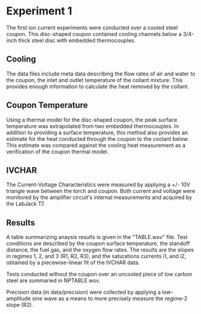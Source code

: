 # Experiment 1

The first ion current experiments were conducted over a cooled steel coupon.  This disc-shaped coupon contained cooling channels below a 3/4-inch thick steel disc with embedded thermocouples.

## Cooling
The data files include meta data describing the flow rates of air and water to the coupon, the inlet and outlet temperature of the collant mixture.  This provides enough information to calculate the heat removed by the collant.

## Coupon Temperature
Using a thermal model for the disc-shaped coupon, the peak surface temperature was extrapolated from two embedded thermocouples.  In addition to providing a surface temperature, this method also provides an estimate for the heat conducted through the coupon to the coolant below.  This estimate was compared against the cooling heat measurement as a verification of the coupon thermal model.

## IVCHAR
The Current-Voltage Characteristics were measured by applying a +/- 10V triangle wave between the torch and coupon.  Both current and voltage were monitored by the amplifier circuit's internal measurements and acquired by the LabJack T7.

## Results
A table summarizing anaysis results is given in the "TABLE.wsv" file.  Test conditions are described by the coupon surface temperature, the standoff distance, the fuel gas, and the oxygen flow rates.  The results are the slopes in regimes 1, 2, and 3 (R1, R2, R3), and the saturations currents i1, and i2, obtained by a piecewise-linear fit of the IVCHAR data.

Tests conducted without the coupon over an uncooled piece of low carbon steel are summaried in NPTABLE.wsv.

Precision data (in data/precision) were collected by applying a low-amplitude sine wave as a means to more precisely measure the regime-2 slope (R2).